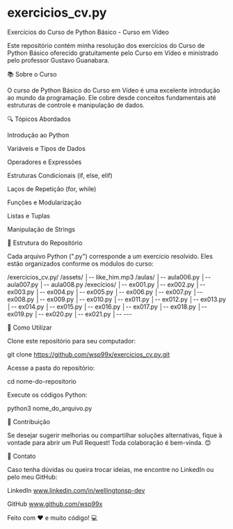 # exercicios_cv.py

Exercícios do Curso de Python Básico - Curso em Vídeo

Este repositório contém minha resolução dos exercícios do Curso de Python Básico oferecido gratuitamente pelo Curso em Vídeo e ministrado pelo professor Gustavo Guanabara.

📚 Sobre o Curso

O curso de Python Básico do Curso em Vídeo é uma excelente introdução ao mundo da programação. Ele cobre desde conceitos fundamentais até estruturas de controle e manipulação de dados.

🔍 Tópicos Abordados

Introdução ao Python

Variáveis e Tipos de Dados

Operadores e Expressões

Estruturas Condicionais (if, else, elif)

Laços de Repetição (for, while)

Funções e Modularização

Listas e Tuplas

Manipulação de Strings

📝 Estrutura do Repositório

Cada arquivo Python (".py") corresponde a um exercício resolvido. Eles estão organizados conforme os módulos do curso:

/exercicios_cv.py/
/assets/
│-- like_him.mp3
/aulas/
│-- aula006.py
│-- aula007.py
│-- aula008.py
/execícios/
│-- ex001.py
│-- ex002.py
│-- ex003.py
│-- ex004.py
│-- ex005.py
│-- ex006.py
│-- ex007.py
│-- ex008.py
│-- ex009.py
│-- ex010.py
│-- ex011.py
│-- ex012.py
│-- ex013.py
│-- ex014.py
│-- ex015.py
│-- ex016.py
│-- ex017.py
│-- ex018.py
│-- ex019.py
│-- ex020.py
│-- ex021.py
│-- ---


🚀 Como Utilizar

Clone este repositório para seu computador:

git clone https://github.com/wsp99x/exercicios_cv.py.git

Acesse a pasta do repositório:

cd nome-do-repositorio

Execute os códigos Python:

python3 nome_do_arquivo.py

💪 Contribuição

Se desejar sugerir melhorias ou compartilhar soluções alternativas, fique à vontade para abrir um Pull Request! Toda colaboração é bem-vinda. 😊

💌 Contato

Caso tenha dúvidas ou queira trocar ideias, me encontre no LinkedIn ou pelo meu GitHub:

LinkedIn
www.linkedin.com/in/wellingtonsp-dev

GitHub
www.github.com/wsp99x

Feito com ❤️ e muito código! 💻

